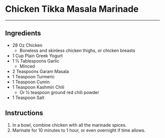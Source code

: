 # Chicken Tikka Masala Marinade
---
## Ingredients
- 28 Oz Chicken
  - Boneless and skinless chicken thighs, or chicken breasts
- 1 Cup Plain Greek Yogurt
- 1 ½ Tablespoons Garlic
  - Minced
- 2 Teaspoons Garam Masala
- 1 Teaspoon Turmeric
- 1 Teaspoon Cumin
- 1 Teaspoon Kashmiri Chili
  - Or ½ teaspoon ground red chili powder
- 1 Teaspoon Salt

## Instructions
1. In a bowl, combine chicken with all the marinade spices.
2. Marinate for 10 minutes to 1 hour, or even overnight if time allows.
